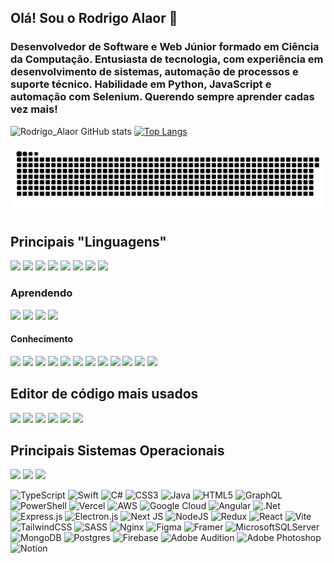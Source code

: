 ## Olá! Sou o Rodrigo Alaor 👋
### Desenvolvedor de Software e Web Júnior formado em Ciência da Computação. Entusiasta de tecnologia, com experiência em desenvolvimento de sistemas, automação de processos e suporte técnico. Habilidade em Python, JavaScript e automação com Selenium. Querendo sempre aprender cadas vez mais!

![Rodrigo_Alaor GitHub stats](https://github-readme-stats.vercel.app/api?username=zmixtv1&show_icons=true&theme=cobalt&locale=pt-pt&rank_icon=github)
[![Top Langs](https://github-readme-stats.vercel.app/api/top-langs/?username=zmixtv1&layout=pie&theme=cobalt&locale=pt-pt)](https://github.com/anuraghazra/github-readme-stats)

<picture>
  <source media="(prefers-color-scheme: dark)" srcset="https://raw.githubusercontent.com/zmixtv1/zmixtv1/output/github-snake-dark.svg" />
  <source media="(prefers-color-scheme: light)" srcset="https://raw.githubusercontent.com/zmixtv1/zmixtv1/output/github-snake.svg" />
  <img alt="github-snake" src="https://raw.githubusercontent.com/zmixtv1/zmixtv1/output/github-snake.svg" />
</picture>

## Principais "Linguagens"
![](https://img.shields.io/badge/Python-14354C?style=for-the-badge&logo=python&logoColor=white)
![](https://img.shields.io/badge/JavaScript-F7DF1E?style=for-the-badge&logo=javascript&logoColor=black)
![](https://img.shields.io/badge/React_Native-20232A?style=for-the-badge&logo=react&logoColor=61DAFB)
![](https://img.shields.io/badge/TypeScript-007ACC?style=for-the-badge&logo=typescript&logoColor=white)
![](https://img.shields.io/badge/C%2B%2B-00599C?style=for-the-badge&logo=c%2B%2B&logoColor=white)
![](https://img.shields.io/badge/Arduino-00979D?style=for-the-badge&logo=Arduino&logoColor=white)
![](    https://img.shields.io/badge/HTML5-E34F26?style=for-the-badge&logo=html5&logoColor=white)
![](https://img.shields.io/badge/CSS3-1572B6?style=for-the-badge&logo=css3&logoColor=white)

### Aprendendo
![](https://img.shields.io/badge/Java-ED8B00?style=for-the-badge&logo=openjdk&logoColor=white)
![](https://img.shields.io/badge/.NET-5C2D91?style=for-the-badge&logo=.net&logoColor=white)
![](https://img.shields.io/badge/C%23-239120?style=for-the-badge&logo=c-sharp&logoColor=white)
![](https://img.shields.io/badge/docker-%230db7ed.svg?style=for-the-badge&logo=docker&logoColor=white)

#### Conhecimento
![](https://img.shields.io/badge/Angular-DD0031?style=for-the-badge&logo=angular&logoColor=white)
![](https://img.shields.io/badge/Bootstrap-563D7C?style=for-the-badge&logo=bootstrap&logoColor=white)
![](https://img.shields.io/badge/Django-092E20?style=for-the-badge&logo=django&logoColor=white)
![](https://img.shields.io/badge/Flask-000000?style=for-the-badge&logo=flask&logoColor=white)
![](https://img.shields.io/badge/Flutter-02569B?style=for-the-badge&logo=flutter&logoColor=white)
![](https://img.shields.io/badge/Amazon_AWS-232F3E?style=for-the-badge&logo=amazon-aws&logoColor=white)
![](https://img.shields.io/badge/Microsoft_Azure-0089D6?style=for-the-badge&logo=microsoft-azure&logoColor=white)
![](https://img.shields.io/badge/MySQL-005C84?style=for-the-badge&logo=mysql&logoColor=white)
![](https://img.shields.io/badge/MariaDB-003545?style=for-the-badge&logo=mariadb&logoColor=white)
![](https://img.shields.io/badge/Canva-%2300C4CC.svg?&style=for-the-badge&logo=Canva&logoColor=white)
![](https://img.shields.io/badge/Figma-F24E1E?style=for-the-badge&logo=figma&logoColor=white)
![](https://img.shields.io/badge/Trello-0052CC?style=for-the-badge&logo=trello&logoColor=white)


## Editor de código mais usados
![](https://img.shields.io/badge/Visual_Studio_Code-0078D4?style=for-the-badge&logo=visual%20studio%20code&logoColor=white)
![](https://img.shields.io/badge/Visual_Studio-5C2D91?style=for-the-badge&logo=visual%20studio&logoColor=white)
![](https://img.shields.io/badge/PyCharm-000000.svg?&style=for-the-badge&logo=PyCharm&logoColor=white)
![](https://img.shields.io/badge/Arduino_IDE-00979D?style=for-the-badge&logo=arduino&logoColor=white)
![](https://img.shields.io/badge/Android_Studio-3DDC84?style=for-the-badge&logo=android-studio&logoColor=white)
![](https://img.shields.io/badge/VIM-%2311AB00.svg?&style=for-the-badge&logo=vim&logoColor=white)


## Principais Sistemas Operacionais
![](https://img.shields.io/badge/Linux-FCC624?style=for-the-badge&logo=linux&logoColor=black)
![](https://img.shields.io/badge/Windows-0078D6?style=for-the-badge&logo=windows&logoColor=white)
![](https://img.shields.io/badge/Ubuntu-E95420?style=for-the-badge&logo=ubuntu&logoColor=white)



![TypeScript](https://img.shields.io/badge/typescript-%23007ACC.svg?style=for-the-badge&logo=typescript&logoColor=white) ![Swift](https://img.shields.io/badge/swift-F54A2A?style=for-the-badge&logo=swift&logoColor=white) ![C#](https://img.shields.io/badge/c%23-%23239120.svg?style=for-the-badge&logo=csharp&logoColor=white) ![CSS3](https://img.shields.io/badge/css3-%231572B6.svg?style=for-the-badge&logo=css3&logoColor=white) ![Java](https://img.shields.io/badge/java-%23ED8B00.svg?style=for-the-badge&logo=openjdk&logoColor=white) ![HTML5](https://img.shields.io/badge/html5-%23E34F26.svg?style=for-the-badge&logo=html5&logoColor=white) ![GraphQL](https://img.shields.io/badge/-GraphQL-E10098?style=for-the-badge&logo=graphql&logoColor=white) ![PowerShell](https://img.shields.io/badge/PowerShell-%235391FE.svg?style=for-the-badge&logo=powershell&logoColor=white) ![Vercel](https://img.shields.io/badge/vercel-%23000000.svg?style=for-the-badge&logo=vercel&logoColor=white) ![AWS](https://img.shields.io/badge/AWS-%23FF9900.svg?style=for-the-badge&logo=amazon-aws&logoColor=white) ![Google Cloud](https://img.shields.io/badge/GoogleCloud-%234285F4.svg?style=for-the-badge&logo=google-cloud&logoColor=white) ![Angular](https://img.shields.io/badge/angular-%23DD0031.svg?style=for-the-badge&logo=angular&logoColor=white) ![.Net](https://img.shields.io/badge/.NET-5C2D91?style=for-the-badge&logo=.net&logoColor=white) ![Express.js](https://img.shields.io/badge/express.js-%23404d59.svg?style=for-the-badge&logo=express&logoColor=%2361DAFB) ![Electron.js](https://img.shields.io/badge/Electron-191970?style=for-the-badge&logo=Electron&logoColor=white) ![Next JS](https://img.shields.io/badge/Next-black?style=for-the-badge&logo=next.js&logoColor=white) ![NodeJS](https://img.shields.io/badge/node.js-6DA55F?style=for-the-badge&logo=node.js&logoColor=white) ![Redux](https://img.shields.io/badge/redux-%23593d88.svg?style=for-the-badge&logo=redux&logoColor=white) ![React](https://img.shields.io/badge/react-%2320232a.svg?style=for-the-badge&logo=react&logoColor=%2361DAFB) ![Vite](https://img.shields.io/badge/vite-%23646CFF.svg?style=for-the-badge&logo=vite&logoColor=white) ![TailwindCSS](https://img.shields.io/badge/tailwindcss-%2338B2AC.svg?style=for-the-badge&logo=tailwind-css&logoColor=white) ![SASS](https://img.shields.io/badge/SASS-hotpink.svg?style=for-the-badge&logo=SASS&logoColor=white) ![Nginx](https://img.shields.io/badge/nginx-%23009639.svg?style=for-the-badge&logo=nginx&logoColor=white) ![Figma](https://img.shields.io/badge/figma-%23F24E1E.svg?style=for-the-badge&logo=figma&logoColor=white) ![Framer](https://img.shields.io/badge/Framer-black?style=for-the-badge&logo=framer&logoColor=blue) ![MicrosoftSQLServer](https://img.shields.io/badge/Microsoft%20SQL%20Server-CC2927?style=for-the-badge&logo=microsoft%20sql%20server&logoColor=white) ![MongoDB](https://img.shields.io/badge/MongoDB-%234ea94b.svg?style=for-the-badge&logo=mongodb&logoColor=white) ![Postgres](https://img.shields.io/badge/postgres-%23316192.svg?style=for-the-badge&logo=postgresql&logoColor=white) ![Firebase](https://img.shields.io/badge/Firebase-039BE5?style=for-the-badge&logo=Firebase&logoColor=white) ![Adobe Audition](https://img.shields.io/badge/Adobe%20Audition-9999FF.svg?style=for-the-badge&logo=Adobe%20Audition&logoColor=white) ![Adobe Photoshop](https://img.shields.io/badge/adobe%20photoshop-%2331A8FF.svg?style=for-the-badge&logo=adobe%20photoshop&logoColor=white) ![Notion](https://img.shields.io/badge/Notion-%23000000.svg?style=for-the-badge&logo=notion&logoColor=white)



